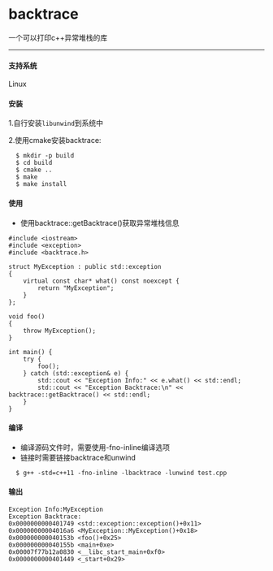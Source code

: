 # backtrace
一个可以打印c++异常堆栈的库

----

#### 支持系统

Linux

#### 安装

1.自行安装`libunwind`到系统中

2.使用cmake安装backtrace:
  
```
  $ mkdir -p build
  $ cd build
  $ cmake ..
  $ make
  $ make install
```

#### 使用

* 使用backtrace::getBacktrace()获取异常堆栈信息

```
#include <iostream>
#include <exception>
#include <backtrace.h>

struct MyException : public std::exception
{
    virtual const char* what() const noexcept {
        return "MyException";
    }
};

void foo()
{
    throw MyException();
}

int main() {
    try {
        foo();
    } catch (std::exception& e) {
        std::cout << "Exception Info:" << e.what() << std::endl;
        std::cout << "Exception Backtrace:\n" << backtrace::getBacktrace() << std::endl;
    }
}
```

#### 编译

* 编译源码文件时，需要使用-fno-inline编译选项
* 链接时需要链接backtrace和unwind

```
  $ g++ -std=c++11 -fno-inline -lbacktrace -lunwind test.cpp
```

#### 输出
```
Exception Info:MyException
Exception Backtrace:
0x0000000000401749 <std::exception::exception()+0x11>
0x00000000004016a6 <MyException::MyException()+0x18>
0x000000000040153b <foo()+0x25>
0x000000000040155b <main+0xe>
0x00007f77b12a0830 <__libc_start_main+0xf0>
0x0000000000401449 <_start+0x29>
```
